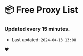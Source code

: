 # :package: Free Proxy List
### Updated every 15 minutes.

- Last updated: `2024-08-13 13:08`

:heart:
